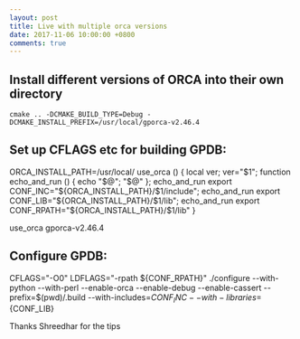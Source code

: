 ```yaml
---
layout: post
title: Live with multiple orca versions
date: 2017-11-06 10:00:00 +0800
comments: true
---
```


## Install different versions of ORCA into their own directory 

	cmake .. -DCMAKE_BUILD_TYPE=Debug -DCMAKE_INSTALL_PREFIX=/usr/local/gporca-v2.46.4

## Set up CFLAGS etc for building GPDB:

ORCA_INSTALL_PATH=/usr/local/
use_orca ()
{
    local ver;
    ver="$1";
    function echo_and_run ()
    {
        echo "$@";
        "$@"
    };
    echo_and_run export CONF_INC="${ORCA_INSTALL_PATH}/$1/include";
    echo_and_run export CONF_LIB="${ORCA_INSTALL_PATH}/$1/lib";
    echo_and_run export CONF_RPATH="${ORCA_INSTALL_PATH}/$1/lib"
}

use_orca gporca-v2.46.4

## Configure GPDB:

CFLAGS="-O0" LDFLAGS="-rpath ${CONF_RPATH}" ./configure --with-python --with-perl --enable-orca --enable-debug --enable-cassert --prefix=$(pwd)/.build --with-includes=${CONF_INC} --with-libraries=${CONF_LIB}

Thanks Shreedhar for the tips
